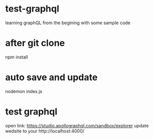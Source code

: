 # test-graphql
learning graphQL from the begining with some sample code

# after git clone
npm install

# auto save and update
nodemon index.js

# test graphql
open link: https://studio.apollographql.com/sandbox/explorer
update wedsite to your http://localhost:4000/

